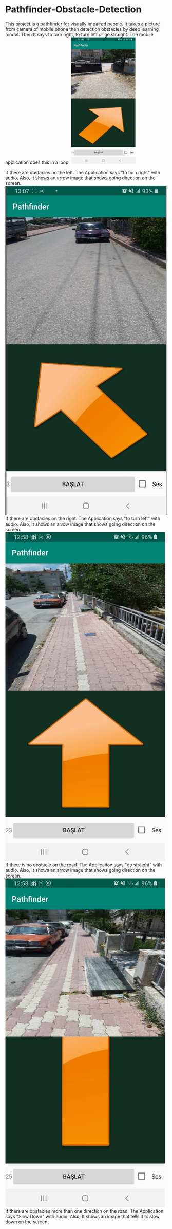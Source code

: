 # Pathfinder-Obstacle-Detection
This project is a pathfinder for visually impaired people. It takes a picture from camera of mobile phone then detection obstacles by deep learning model. Then It says to turn right, to turn left or go straight. The mobile application does this in a loop. 
<img src="https://github.com/mehmetolg/Pathfinder-Obstacle-Detection/blob/master/4.jpeg" width="200" height="395">


If there are obstacles on the left. The Application says "to turn right" with audio. Also, It shows an arrow image that shows going direction on the screen.
![Turn Left](https://github.com/mehmetolg/Pathfinder-Obstacle-Detection/blob/master/2.jpeg)
If there are obstacles on the right. The Application says "to turn left" with audio. Also, It shows an arrow image that shows going direction on the screen.
![Go Straight](https://github.com/mehmetolg/Pathfinder-Obstacle-Detection/blob/master/1.jpeg)
If there is no obstacle on the road. The Application says "go straight" with audio. Also, It shows an arrow image that shows going direction on the screen.
![Slow Down](https://github.com/mehmetolg/Pathfinder-Obstacle-Detection/blob/master/3.jpeg)
If there are obstacles more than one direction on the road. The Application says "Slow Down" with audio. Also, It shows an image that tells it to slow down on the screen.

